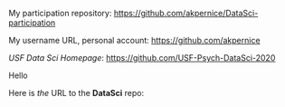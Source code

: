 My participation repository:
https://github.com/akpernice/DataSci-participation

My username URL, personal account:
https://github.com/akpernice

*USF Data Sci Homepage*: 
https://github.com/USF-Psych-DataSci-2020

Hello

Here is _the_ URL to the **DataSci** repo: 



